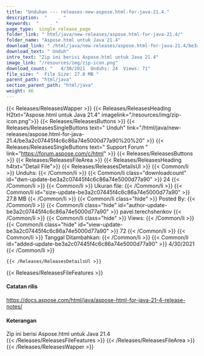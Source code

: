 ```yaml
---
title: "Unduhan --- releases-new-aspose.html-for-java-21.4." 
description:  "    . " 
keywords:  "    . " 
page_type:  single_release_page
folder_link: " html/java/new-releases/aspose.html-for-java-21.4/"
folder_name: "Aspose.html untuk Java 21.4"
download_link: " /html/java/new-releases/aspose.html-for-java-21.4/be3a2c07445f4c6c86a74e5000d77a90"
download_text: " Unduh"
intro_text: "Zip ini berisi Aspose.html untuk Java 21.4"
image_link: "/resources/img/zip-icon.png"
download_count: "   4/30/2021  Unduhs: 24  Views: 71"
file_size: "  File Size: 27.8 MB "
parent_path: "html/java"
section_parent_path: "html/java"
weight: 46
---
```


{{< Releases/ReleasesWapper >}}
  {{< Releases/ReleasesHeading H2txt="Aspose.html untuk Java 21.4" imagelink="/resources/img/zip-icon.png">}}
  {{< Releases/ReleasesButtons >}}
    {{< Releases/ReleasesSingleButtons text=" Unduh" link="/html/java/new-releases/aspose.html-for-java-21.4/be3a2c07445f4c6c86a74e5000d77a90%20%20" >}}
    {{< Releases/ReleasesSingleButtons text=" Support Forum " link="https://forum.aspose.com/c/html" >}}
  {{< Releases/ReleasesButtons >}}
  {{< Releases/ReleasesFileArea >}}
    {{< Releases/ReleasesHeading h4txt="Detail File">}}
    {{< Releases/ReleasesDetailsUl >}}
            {{< Common/li  >}} Unduhs: {{< /Common/li >}} 
      {{< Common/li class="downloadcount" id="dwn-update-be3a2c07445f4c6c86a74e5000d77a90" >}} 24 {{< /Common/li >}} 
      {{< Common/li  >}} Ukuran file: {{< /Common/li >}} 
      {{< Common/li id="size-update-be3a2c07445f4c6c86a74e5000d77a90" >}} 27.8 MB {{< /Common/li >}} 
      {{< Common/li  class="hide" >}} Posted By: {{< /Common/li >}} 
      {{< Common/li class="hide" id="author-update-be3a2c07445f4c6c86a74e5000d77a90" >}} pavel.terechshenkov {{< /Common/li >}} 
      {{< Common/li class="hide"  >}} Views: {{< /Common/li >}} 
      {{< Common/li class="hide" id="view-update-be3a2c07445f4c6c86a74e5000d77a90" >}} 72 {{< /Common/li >}} 
      {{< Common/li  >}} Tanggal Ditambahkan: {{< /Common/li >}} 
      {{< Common/li id="added-update-be3a2c07445f4c6c86a74e5000d77a90" >}} 4/30/2021 {{< /Common/li >}} 

    {{< /Releases/ReleasesDetailsUl >}}

  {{< Releases/ReleasesFileFeatures >}}
      <h4>Catatan rilis</h4><div><a href="https://docs.aspose.com/html/java/aspose-html-for-java-21-4-release-notes/">https://docs.aspose.com/html/java/aspose-html-for-java-21-4-release-notes/</a></div><h4>Keterangan</h4><div class="HTMLDescription">Zip ini berisi Aspose.html untuk Java 21.4</div>
  {{< /Releases/ReleasesFileFeatures >}}
 {{< /Releases/ReleasesFileArea >}}
{{< /Releases/ReleasesWapper >}}


